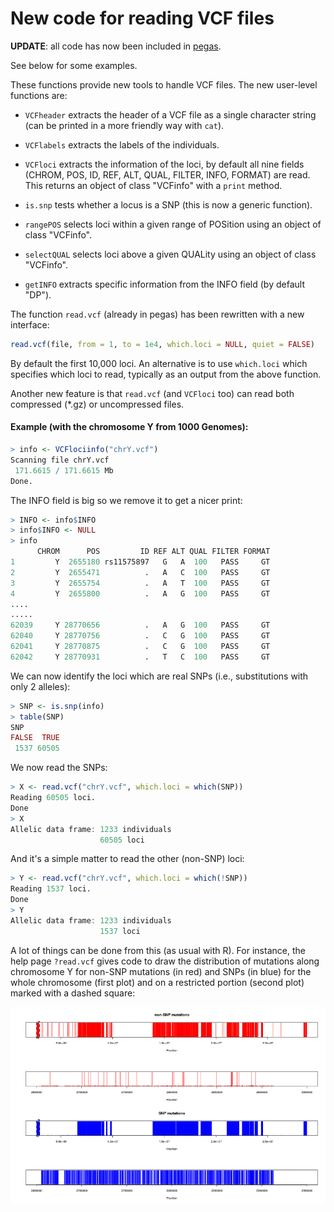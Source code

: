 # New code for reading VCF files

**UPDATE**: all code has now been included in [pegas](https://github.com/emmanuelparadis/pegas).

See below for some examples.

These functions provide new tools to handle VCF files. The new user-level functions are:

- `VCFheader` extracts the header of a VCF file as a single character string (can be printed in a more friendly way with `cat`).

- `VCFlabels` extracts the labels of the individuals.

- `VCFloci` extracts the information of the loci, by default all nine fields (CHROM, POS, ID, REF, ALT, QUAL, FILTER, INFO, FORMAT) are read. This returns an object of class "VCFinfo" with a `print` method.

- `is.snp` tests whether a locus is a SNP (this is now a generic function).

- `rangePOS` selects loci within a given range of POSition using an object of class "VCFinfo".

- `selectQUAL` selects loci above a given QUALity using an object of class "VCFinfo".

- `getINFO` extracts specific information from the INFO field (by default "DP").

The function `read.vcf` (already in pegas) has been rewritten with a new interface:

```r
read.vcf(file, from = 1, to = 1e4, which.loci = NULL, quiet = FALSE)
```

By default the first 10,000 loci. An alternative is to use `which.loci` which specifies which loci to read, typically as an output from the above function.

Another new feature is that `read.vcf` (and `VCFloci` too) can read both compressed (*.gz) or uncompressed files.

#### Example (with the chromosome Y from 1000 Genomes):

```r
> info <- VCFlociinfo("chrY.vcf")
Scanning file chrY.vcf 
 171.6615 / 171.6615 Mb
Done.
```

The INFO field is big so we remove it to get a nicer print:

```r
> INFO <- info$INFO
> info$INFO <- NULL
> info
      CHROM      POS         ID REF ALT QUAL FILTER FORMAT
1         Y  2655180 rs11575897   G   A  100   PASS     GT
2         Y  2655471          .   A   C  100   PASS     GT
3         Y  2655754          .   A   T  100   PASS     GT
4         Y  2655800          .   A   G  100   PASS     GT
....
.....
62039     Y 28770656          .   A   G  100   PASS     GT
62040     Y 28770756          .   C   G  100   PASS     GT
62041     Y 28770875          .   C   G  100   PASS     GT
62042     Y 28770931          .   T   C  100   PASS     GT
```

We can now identify the loci which are real SNPs (i.e., substitutions with only 2 alleles):

```r
> SNP <- is.snp(info)
> table(SNP)
SNP
FALSE  TRUE 
 1537 60505
```

We now read the SNPs:

```r
> X <- read.vcf("chrY.vcf", which.loci = which(SNP))
Reading 60505 loci.
Done
> X
Allelic data frame: 1233 individuals
                    60505 loci
```

And it's a simple matter to read the other (non-SNP) loci:

```r
> Y <- read.vcf("chrY.vcf", which.loci = which(!SNP))
Reading 1537 loci.
Done
> Y
Allelic data frame: 1233 individuals
                    1537 loci
```

A lot of things can be done from this (as usual with R). For instance, the help page `?read.vcf` gives code to draw the distribution of mutations along chromosome Y for non-SNP mutations (in red) and SNPs (in blue) for the whole chromosome (first plot) and on a restricted portion (second plot) marked with a dashed square:

![alt text](https://github.com/emmanuelparadis/New-code-for-VCF/blob/master/chrY.png)

